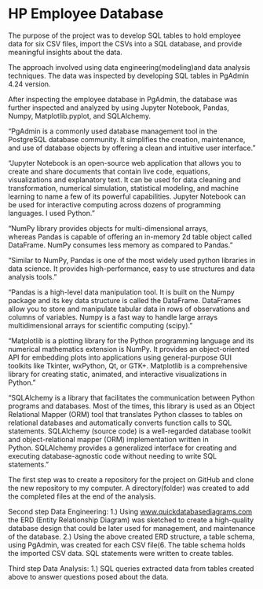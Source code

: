 # HP Employee Database

The purpose of the project was to develop SQL tables to hold employee data for six CSV files, import the CSVs into a SQL database, and provide meaningful insights about the data.

The approach involved using data engineering(modeling)and data analysis techniques. The data was inspected by developing SQL tables in PgAdmin 4.24 version.

After inspecting the employee database in PgAdmin, the database was further inspected and analyzed by using Jupyter Notebook, Pandas, Numpy, Matplotlib.pyplot, and SQLAlchemy.

“PgAdmin is a commonly used database management tool in the PostgreSQL database community. It simplifies the creation, maintenance, and use of database objects by offering a clean and intuitive user interface.”

“Jupyter Notebook is an open-source web application that allows you to create and share documents that contain live code, equations, visualizations and explanatory text. It can be used for data cleaning and transformation, numerical simulation, statistical modeling, and machine learning to name a few of its powerful capabilities. Jupyter Notebook can be used for interactive computing across dozens of programming languages. I used Python.”

“NumPy library provides objects for multi-dimensional arrays, whereas Pandas is capable of offering an in-memory 2d table object called DataFrame. NumPy consumes less memory as compared to Pandas.”

“Similar to NumPy, Pandas is one of the most widely used python libraries in data science. It provides high-performance, easy to use structures and data analysis tools.” 

“Pandas is a high-level data manipulation tool. It is built on the Numpy package and its key data structure is called the DataFrame. DataFrames allow you to store and manipulate tabular data in rows of observations and columns of variables. Numpy is a fast way to handle large arrays multidimensional arrays for scientific computing (scipy).”

“Matplotlib is a plotting library for the Python programming language and its numerical mathematics extension  is NumPy. It provides an object-oriented API for embedding plots into applications using general-purpose GUI toolkits like Tkinter, wxPython, Qt, or GTK+. Matplotlib is a comprehensive library for creating static, animated, and interactive visualizations in Python.”

“SQLAlchemy is a library that facilitates the communication between Python programs and databases. Most of the times, this library is used as an Object Relational Mapper (ORM) tool that translates Python classes to tables on relational databases and automatically converts function calls to SQL statements. SQLAlchemy (source code) is a well-regarded database toolkit and object-relational mapper (ORM) implementation written in Python. SQLAlchemy provides a generalized interface for creating and executing database-agnostic code without needing to write SQL statements.”

The first step was to create a repository for the project on GitHub and clone the new repository to my computer. A directory(folder) was created to add the completed files at the end of the analysis. 

Second step Data Engineering:
1.) Using www.quickdatabasediagrams.com the ERD (Entity Relationship Diagram) was sketched to create a high-quality database design that could be later used for management, and maintenance of the database.
2.) Using the above created ERD structure, a table schema, using PgAdmin, was created for each CSV file(6. The table schema holds the imported CSV data. SQL statements were written to create tables.

Third step Data Analysis:
1.) SQL queries extracted data from tables created above to answer questions posed about the data.

